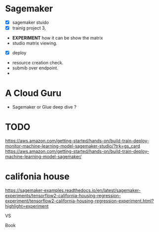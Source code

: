 # Sagemaker
- [x] sagemaker stuido
- [x] trainig project 3, 
- **EXPERIMENT** how it can be show the matrix
- studio matrix viewing.
- [x] deploy
- resource creation check.
- submib over endpoint.
- 


# A Cloud Guru
- Sagemaker or Glue deep dive ?


# TODO
https://aws.amazon.com/getting-started/hands-on/build-train-deploy-monitor-machine-learning-model-sagemaker-studio/?trk=gs_card
https://aws.amazon.com/getting-started/hands-on/build-train-deploy-machine-learning-model-sagemaker/



# califonia house
https://sagemaker-examples.readthedocs.io/en/latest/sagemaker-experiments/tensorflow2-california-housing-regression-experiment/tensorflow2-california-housing-regression-experiment.html?highlight=experiment

VS

Book
